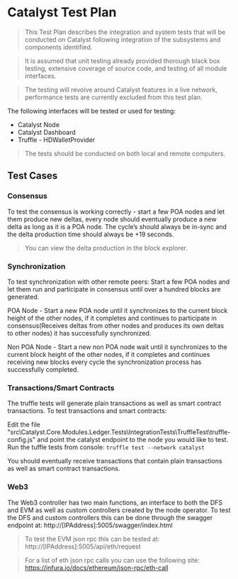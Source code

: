 # Catalyst Test Plan
> This Test Plan describes the integration and system tests that will be conducted on Catalyst following integration of the subsystems and components identified.

>It is assumed that unit testing already provided thorough black box testing, extensive coverage of source code, and testing of all module interfaces.

>The testing will revolve around Catalyst features in a live network, performance tests are currently excluded from this test plan.

The following interfaces will be tested or used for testing:
 - Catalyst Node
 - Catalyst Dashboard
 - Truffle - HDWalletProvider
 > The tests should be conducted on both local and remote computers.


## Test Cases

### Consensus
To test the consensus is working correctly - start a few POA nodes and let them produce new deltas, every node should eventually produce a new delta as long as it is a POA node. The cycle’s should always be in-sync and the delta production time should always be +19 seconds. 
> You can view the delta production in the block explorer.

### Synchronization
To test synchronization with other remote peers:
Start a few POA nodes and let them run and participate in consensus until over a hundred blocks are generated.

POA Node - Start a new POA node until it synchronizes to the current block height of the other nodes, if it completes and continues to participate in consensus(Receives deltas from other nodes and produces its own deltas to other nodes) it has successfully synchronized.

Non POA Node - Start a new non POA node wait until it synchronizes to the current block height of the other nodes, if it completes and continues receiving new blocks every cycle the synchronization process has successfully completed.

### Transactions/Smart Contracts
The truffle tests will generate plain transactions as well as smart contract transactions. 
To test transactions and smart contracts:

Edit the file "src\Catalyst.Core.Modules.Ledger.Tests\IntegrationTests\TruffleTest\truffle-config.js" and point the catalyst endpoint to the node you would like to test. Run the tuffle tests from console: 
```truffle test --network catalyst```

You should eventually receive transactions that contain plain transactions as well as smart contract transactions.

### Web3
The Web3 controller has two main functions, an interface to both the DFS and EVM as well as custom controllers created by the node operator.
To test the DFS and custom controllers this can be done through the swagger endpoint at: http://[IPAddress]:5005/swagger/index.html

> To test the EVM json rpc this can be tested at: http://[IPAddress]:5005/api/eth/request

> For a list of eth json rpc calls you can use the following site: https://infura.io/docs/ethereum/json-rpc/eth-call